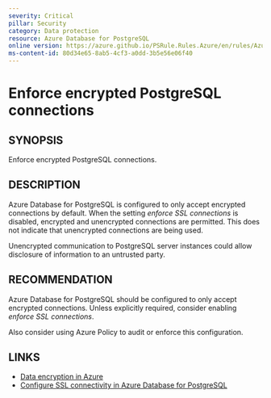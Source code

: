 ```yaml
---
severity: Critical
pillar: Security
category: Data protection
resource: Azure Database for PostgreSQL
online version: https://azure.github.io/PSRule.Rules.Azure/en/rules/Azure.PostgreSQL.UseSSL/
ms-content-id: 80d34e65-8ab5-4cf3-a0dd-3b5e56e06f40
---
```


# Enforce encrypted PostgreSQL connections

## SYNOPSIS

Enforce encrypted PostgreSQL connections.

## DESCRIPTION

Azure Database for PostgreSQL is configured to only accept encrypted connections by default.
When the setting _enforce SSL connections_ is disabled, encrypted and unencrypted connections are permitted.
This does not indicate that unencrypted connections are being used.

Unencrypted communication to PostgreSQL server instances could allow disclosure of information to an untrusted party.

## RECOMMENDATION

Azure Database for PostgreSQL should be configured to only accept encrypted connections.
Unless explicitly required, consider enabling _enforce SSL connections_.

Also consider using Azure Policy to audit or enforce this configuration.

## LINKS

- [Data encryption in Azure](https://learn.microsoft.com/azure/architecture/framework/security/design-storage-encryption#data-in-transit)
- [Configure SSL connectivity in Azure Database for PostgreSQL](https://docs.microsoft.com/azure/postgresql/concepts-ssl-connection-security)
